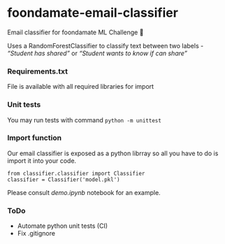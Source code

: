 # foondamate-email-classifier
Email classifier for foondamate ML Challenge 🚀

Uses a RandomForestClassifier to classify text between two labels -  _“Student has shared”_ or _“Student wants to know if can share”_

### Requirements.txt
File is available with all required libraries for import

### Unit tests
You may run tests with command ```python -m unittest```

### Import function

Our email classifier is exposed as a python librray so all you have to do is import it into your code.

```
from classifier.classifier import Classifier
classifier = Classifier('model.pkl')
```
Please consult _demo.ipynb_ notebook for an example.

### ToDo
- Automate python unit tests (CI)
- Fix .gitignore

